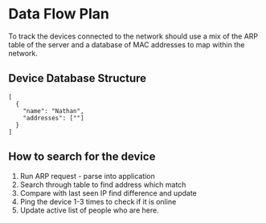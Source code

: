 # Data Flow Plan

To track the devices connected to the network should use a mix of the ARP table of the server and a database of MAC addresses to map within the network.

## Device Database Structure

```
[
  {
    "name": "Nathan",
    "addresses": [""]
  }
]
```

## How to search for the device

1. Run ARP request - parse into application
2. Search through table to find address which match
3. Compare with last seen IP find difference and update
4. Ping the device 1-3 times to check if it is online
5. Update active list of people who are here.
